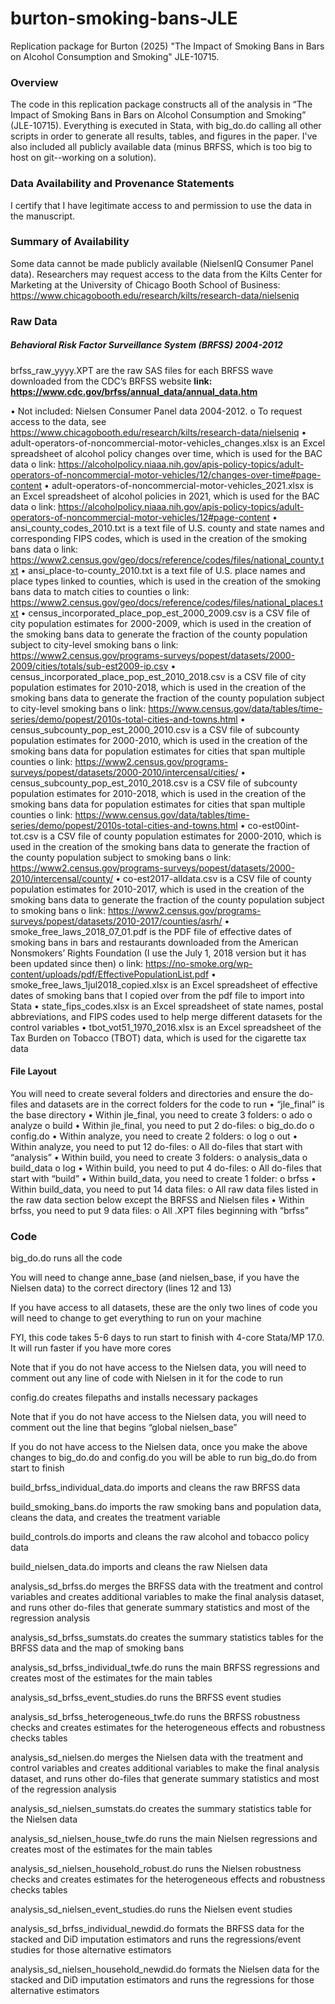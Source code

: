 # burton-smoking-bans-JLE
Replication package for Burton (2025) "The Impact of Smoking Bans in Bars on Alcohol Consumption and Smoking" JLE-10715.

### Overview

The code in this replication package constructs all of the analysis in “The Impact of Smoking Bans in Bars on Alcohol Consumption and Smoking” (JLE-10715). Everything is executed in Stata, with big_do.do calling all other scripts in order to generate all results, tables, and figures in the paper. I've also included all publicly available data (minus BRFSS, which is too big to host on git--working on a solution).

### Data Availability and Provenance Statements

I certify that I have legitimate access to and permission to use the data in the manuscript.

### Summary of Availability

Some data cannot be made publicly available (NielsenIQ Consumer Panel data). Researchers may request access to the data from the Kilts Center for Marketing at the University of Chicago Booth School of Business: https://www.chicagobooth.edu/research/kilts/research-data/nielseniq

### Raw Data

##### Behavioral Risk Factor Surveillance System (BRFSS) 2004-2012

brfss_raw_yyyy.XPT are the raw SAS files for each BRFSS wave downloaded from the CDC’s BRFSS website
<strong> link: https://www.cdc.gov/brfss/annual_data/annual_data.htm </strong>

•	Not included: Nielsen Consumer Panel data 2004-2012. 
o	To request access to the data, see https://www.chicagobooth.edu/research/kilts/research-data/nielseniq
•	adult-operators-of-noncommercial-motor-vehicles_changes.xlsx is an Excel spreadsheet of alcohol policy changes over time, which is used for the BAC data
o	link: https://alcoholpolicy.niaaa.nih.gov/apis-policy-topics/adult-operators-of-noncommercial-motor-vehicles/12/changes-over-time#page-content
•	adult-operators-of-noncommercial-motor-vehicles_2021.xlsx is an Excel spreadsheet of alcohol policies in 2021, which is used for the BAC data
o	link: https://alcoholpolicy.niaaa.nih.gov/apis-policy-topics/adult-operators-of-noncommercial-motor-vehicles/12#page-content
•	ansi_county_codes_2010.txt is a text file of U.S. county and state names and corresponding FIPS codes, which is used in the creation of the smoking bans data
o	link: https://www2.census.gov/geo/docs/reference/codes/files/national_county.txt 
•	ansi_place-to-county_2010.txt is a text file of U.S. place names and place types linked to counties, which is used in the creation of the smoking bans data to match cities to counties
o	link: https://www2.census.gov/geo/docs/reference/codes/files/national_places.txt 
•	census_incorporated_place_pop_est_2000_2009.csv is a CSV file of city population estimates for 2000-2009, which is used in the creation of the smoking bans data to generate the fraction of the county population subject to city-level smoking bans
o	link: https://www2.census.gov/programs-surveys/popest/datasets/2000-2009/cities/totals/sub-est2009-ip.csv 
•	census_incorporated_place_pop_est_2010_2018.csv is a CSV file of city population estimates for 2010-2018, which is used in the creation of the smoking bans data to generate the fraction of the county population subject to city-level smoking bans
o	link: https://www.census.gov/data/tables/time-series/demo/popest/2010s-total-cities-and-towns.html 
•	census_subcounty_pop_est_2000_2010.csv is a CSV file of subcounty population estimates for 2000-2010, which is used in the creation of the smoking bans data for population estimates for cities that span multiple counties
o	link: https://www2.census.gov/programs-surveys/popest/datasets/2000-2010/intercensal/cities/ 
•	census_subcounty_pop_est_2010_2018.csv is a CSV file of subcounty population estimates for 2010-2018, which is used in the creation of the smoking bans data for population estimates for cities that span multiple counties
o	link: https://www.census.gov/data/tables/time-series/demo/popest/2010s-total-cities-and-towns.html 
•	co-est00int-tot.csv is a CSV file of county population estimates for 2000-2010, which is used in the creation of the smoking bans data to generate the fraction of the county population subject to smoking bans
o	link: https://www2.census.gov/programs-surveys/popest/datasets/2000-2010/intercensal/county/ 
•	co-est2017-alldata.csv is a CSV file of county population estimates for 2010-2017, which is used in the creation of the smoking bans data to generate the fraction of the county population subject to smoking bans
o	link: https://www2.census.gov/programs-surveys/popest/datasets/2010-2017/counties/asrh/ 
•	smoke_free_laws_2018_07_01.pdf is the PDF file of effective dates of smoking bans in bars and restaurants downloaded from the American Nonsmokers’ Rights Foundation (I use the July 1, 2018 version but it has been updated since then)
o	link: https://no-smoke.org/wp-content/uploads/pdf/EffectivePopulationList.pdf 
•	smoke_free_laws_1jul2018_copied.xlsx is an Excel spreadsheet of effective dates of smoking bans that I copied over from the pdf file to import into Stata
•	state_fips_codes.xlsx is an Excel spreadsheet of state names, postal abbreviations, and FIPS codes used to help merge different datasets for the control variables
•	tbot_vot51_1970_2016.xlsx is an Excel spreadsheet of the Tax Burden on Tobacco (TBOT) data, which is used for the cigarette tax data

#### File Layout

You will need to create several folders and directories and ensure the do-files and datasets are in the correct folders for the code to run
•	“jle_final” is the base directory
•	Within jle_final, you need to create 3 folders:
o	ado
o	analyze
o	build
•	Within jle_final, you need to put 2 do-files:
o	big_do.do
o	config.do
•	Within analyze, you need to create 2 folders:
o	log
o	out
•	Within analyze, you need to put 12 do-files:
o	All do-files that start with “analysis”
•	Within build, you need to create 3 folders:
o	analysis_data
o	build_data
o	log
•	Within build, you need to put 4 do-files:
o	All do-files that start with “build”
•	Within build_data, you need to create 1 folder:
o	brfss
•	Within build_data, you need to put 14 data files:
o	All raw data files listed in the raw data section below except the BRFSS and Nielsen files
•	Within brfss, you need to put 9 data files:
o	All .XPT files beginning with “brfss”

### Code

big_do.do runs all the code

You will need to change anne_base (and nielsen_base, if you have the Nielsen data) to the correct directory (lines 12 and 13)

If you have access to all datasets, these are the only two lines of code you will need to change to get everything to run on your machine

FYI, this code takes 5-6 days to run start to finish with 4-core Stata/MP 17.0. It will run faster if you have more cores

Note that if you do not have access to the Nielsen data, you will need to comment out any line of code with Nielsen in it for the code to run

config.do creates filepaths and installs necessary packages

Note that if you do not have access to the Nielsen data, you will need to comment out the line that begins “global nielsen_base”

If you do not have access to the Nielsen data, once you make the above changes to big_do.do and config.do you will be able to run big_do.do from start to finish

build_brfss_individual_data.do imports and cleans the raw BRFSS data

build_smoking_bans.do imports the raw smoking bans and population data, cleans the data, and creates the treatment variable

build_controls.do imports and cleans the raw alcohol and tobacco policy data

build_nielsen_data.do imports and cleans the raw Nielsen data

analysis_sd_brfss.do merges the BRFSS data with the treatment and control variables and creates additional variables to make the final analysis dataset, and runs other do-files that generate summary statistics and most of the regression analysis

analysis_sd_brfss_sumstats.do creates the summary statistics tables for the BRFSS data and the map of smoking bans

analysis_sd_brfss_individual_twfe.do runs the main BRFSS regressions and creates most of the estimates for the main tables

analysis_sd_brfss_event_studies.do runs the BRFSS event studies

analysis_sd_brfss_heterogeneous_twfe.do runs the BRFSS robustness checks and creates estimates for the heterogeneous effects and robustness checks tables

analysis_sd_nielsen.do merges the Nielsen data with the treatment and control variables and creates additional variables to make the final analysis dataset, and runs other do-files that generate summary statistics and most of the regression analysis

analysis_sd_nielsen_sumstats.do creates the summary statistics table for the Nielsen data

analysis_sd_nielsen_house_twfe.do runs the main Nielsen regressions and creates most of the estimates for the main tables

analysis_sd_nielsen_household_robust.do runs the Nielsen robustness checks and creates estimates for the heterogeneous effects and robustness checks tables

analysis_sd_nielsen_event_studies.do runs the Nielsen event studies

analysis_sd_brfss_individual_newdid.do formats the BRFSS data for the stacked and DiD imputation estimators and runs the regressions/event studies for those alternative estimators

analysis_sd_nielsen_household_newdid.do formats the Nielsen data for the stacked and DiD imputation estimators and runs the regressions for those alternative estimators
